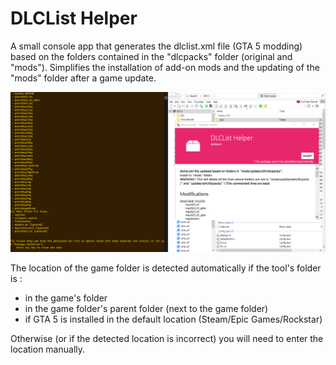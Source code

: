 # DLCList Helper

A small console app that generates the dlclist.xml file (GTA 5 modding) based on the folders contained in the "dlcpacks" folder (original and "mods"). 
Simplifies the installation of add-on mods and the updating of the "mods" folder after a game update.

![Preview of the console app and the generated OIV](./preview.png)

The location of the game folder is detected automatically if the tool's folder is :
- in the game's folder
- in the game folder's parent folder (next to the game folder)
- if GTA 5 is installed in the default location (Steam/Epic Games/Rockstar)

Otherwise (or if the detected location is incorrect) you will need to enter the location manually.
